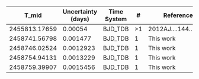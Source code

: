 |T_mid        |Uncertainty (days)|Time System|#  |Reference           |
|-------------|------------------|-----------|---|--------------------|
|2455813.17659|0.00054           |BJD_TDB    |>1 |2012AJ....144..139H |
|2458741.56798|0.001477          |BJD_TDB    |1  |This work           |
|2458746.02524|0.0012923         |BJD_TDB    |1  |This work           |
|2458754.94131|0.0013229         |BJD_TDB    |1  |This work           |
|2458759.39907|0.0015456         |BJD_TDB    |1  |This work           |
